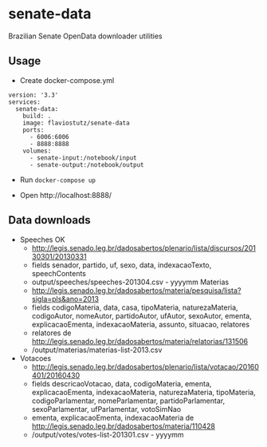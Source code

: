 # senate-data
Brazilian Senate OpenData downloader utilities

## Usage

* Create docker-compose.yml
```
version: '3.3'
services:
  senate-data:
    build: .
    image: flaviostutz/senate-data
    ports:
      - 6006:6006
      - 8888:8888
    volumes:
      - senate-input:/notebook/input
      - senate-output:/notebook/output
```

* Run ```docker-compose up```

* Open http://localhost:8888/

## Data downloads

* Speeches OK
  * http://legis.senado.leg.br/dadosabertos/plenario/lista/discursos/20130301/20130331
  * fields senador, partido, uf, sexo, data, indexacaoTexto, speechContents
  * output/speeches/speeches-201304.csv - yyyymm
  Materias
  * http://legis.senado.leg.br/dadosabertos/materia/pesquisa/lista?sigla=pls&ano=2013
  * fields codigoMateria, data, casa, tipoMateria, naturezaMateria, codigoAutor, nomeAutor, partidoAutor, ufAutor, sexoAutor, ementa, explicacaoEmenta, indexacaoMateria, assunto, situacao, relatores
  * relatores de http://legis.senado.leg.br/dadosabertos/materia/relatorias/131506
  * /output/materias/materias-list-2013.csv
* Votacoes
  * http://legis.senado.leg.br/dadosabertos/plenario/lista/votacao/20160401/20160430
  * fields descricaoVotacao, data, codigoMateria, ementa, explicacaoEmenta, indexacaoMateria, naturezaMateria, tipoMateria, codigoParlamentar, nomeParlamentar, partidoParlamentar, sexoParlamentar, ufParlamentar, votoSimNao
  * ementa, explicacaoEmenta, indexacaoMateria de http://legis.senado.leg.br/dadosabertos/materia/110428
  * /output/votes/votes-list-201301.csv - yyyymm
